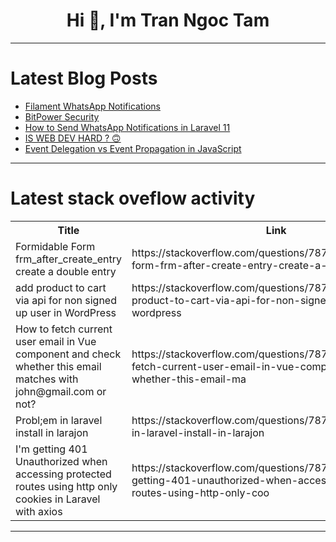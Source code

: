 <h1 align="center">Hi 👋, I'm Tran Ngoc Tam</h1>

---

# Latest Blog Posts 
<!-- BLOG-POST-LIST:START -->
- [Filament WhatsApp Notifications](https://dev.to/megoxv/filament-whatsapp-notifications-2k43)
- [BitPower Security](https://dev.to/_d098065643d164867d59ab/bitpower-security-8o5)
- [How to Send WhatsApp Notifications in Laravel 11](https://dev.to/megoxv/how-to-send-whatsapp-notifications-in-laravel-11-520m)
- [IS WEB DEV HARD ? 🙃](https://dev.to/mince/is-web-dev-hard--3add)
- [Event Delegation vs Event Propagation in JavaScript](https://dev.to/mdhassanpatwary/event-delegation-vs-event-propagation-in-javascript-m9n)
<!-- BLOG-POST-LIST:END -->

---

# Latest stack oveflow activity
<table>
  <tr><th>Title</th><th>Link</th></tr>
  <!-- STACKOVERFLOW:START --><tr><td>Formidable Form frm_after_create_entry create a double entry</td><td>https://stackoverflow.com/questions/78746358/formidable-form-frm-after-create-entry-create-a-double-entry</td></tr><tr><td>add product to cart via api for non signed up user in WordPress</td><td>https://stackoverflow.com/questions/78746301/add-product-to-cart-via-api-for-non-signed-up-user-in-wordpress</td></tr><tr><td>How to fetch current user email in Vue component and check whether this email matches with john@gmail.com or not?</td><td>https://stackoverflow.com/questions/78746123/how-to-fetch-current-user-email-in-vue-component-and-check-whether-this-email-ma</td></tr><tr><td>Probl;em in laravel install in larajon</td><td>https://stackoverflow.com/questions/78746059/problem-in-laravel-install-in-larajon</td></tr><tr><td>I&#39;m getting 401 Unauthorized when accessing protected routes using http only cookies in Laravel with axios</td><td>https://stackoverflow.com/questions/78745741/im-getting-401-unauthorized-when-accessing-protected-routes-using-http-only-coo</td></tr><!-- STACKOVERFLOW:END -->
</table>

---


